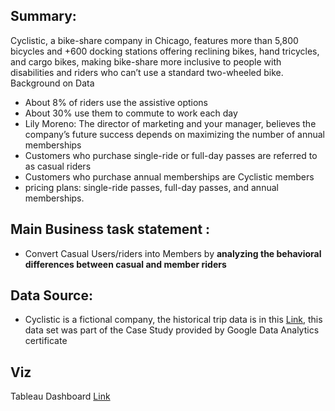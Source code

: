 ## Summary: 

Cyclistic, a bike-share company in Chicago, features more than 5,800 bicycles and +600 docking stations offering reclining bikes, hand tricycles, and cargo bikes, making bike-share more inclusive to people with disabilities and riders who can’t use a standard two-wheeled bike.
Background on Data
*	About 8% of riders use the assistive options
*	About 30% use them to commute to work each day
*	Lily Moreno: The director of marketing and your manager, believes the company’s future success depends on maximizing the number of annual memberships
*	Customers who purchase single-ride or full-day passes are referred to as casual riders
*	Customers who purchase annual memberships are Cyclistic members
*	pricing plans: single-ride passes, full-day passes, and annual memberships.

## Main Business task statement :  

* Convert Casual Users/riders into Members by **analyzing the behavioral differences between casual and member riders**

## Data Source: 

* Cyclistic is a fictional company, the historical trip data is in this [Link](https://divvy-tripdata.s3.amazonaws.com/index.html), this data set was part of the Case Study provided by Google Data Analytics certificate


## Viz
Tableau Dashboard [Link](https://public.tableau.com/views/Cyclistic_GoogleDataAnalyticsCertificate/Dashboard1?:language=en-US&:display_count=n&:origin=viz_share_link/?target=_blank
) 


